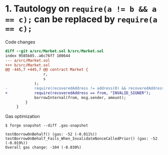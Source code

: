 # 1. Tautology on `require(a != b && a == c);` can be replaced by `require(a == c);`

Code changes

```diff
diff --git a/src/Market.sol b/src/Market.sol
index 9585b85..a6c76f7 100644
--- a/src/Market.sol
+++ b/src/Market.sol
@@ -445,7 +445,7 @@ contract Market {
                 r,
                 s
             );
-            require(recoveredAddress != address(0) && recoveredAddress == from, "INVALID_SIGNER");
+            require(recoveredAddress == from, "INVALID_SIGNER");
             borrowInternal(from, msg.sender, amount);
         }
     }

```

Gas optimization

```
$ forge snapshot --diff .gas-snapshot

testBorrowOnBehalf() (gas: -52 (-0.011%))
testBorrowOnBehalf_Fails_When_InvalidateNonceCalledPrior() (gas: -52 (-0.019%))
Overall gas change: -104 (-0.030%)
```